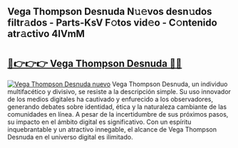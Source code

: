 ## Vega Thompson Desnuda N𝚞𝚎vos desn𝚞dos filtr𝚊dos - Parts-KsV F𝚘tos vid𝚎o - C𝚘ntenido atr𝚊ctivo 4IVmM

# <h2><a href="http://mb47euh.tromn.icu/?c=Vega+Thompson+Desnuda">🔗👉👉👉 Vega Thompson Desnuda 🔗🔗</a></h2>

[![Vega Thompson Desnuda nuevo](https://i.imgur.com/pEAQMta.gif)](http://mb47euh.tromn.icu/?c=Vega+Thompson+Desnuda)
Vega Thompson Desnuda, un individuo multifacético y divisivo, se resiste a la descripción simple. Su uso innovador de los medios digitales ha cautivado y enfurecido a los observadores, generando debates sobre identidad, ética y la naturaleza cambiante de las comunidades en línea. A pesar de la incertidumbre de sus próximos pasos, su impacto en el ámbito digital es significativo. Con un espíritu inquebrantable y un atractivo innegable, el alcance de Vega Thompson Desnuda en el universo digital es ilimitado.
